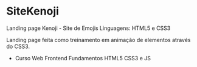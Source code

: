 # SiteKenoji
Landing page Kenoji - Site de Emojis
Linguagens: HTML5 e CSS3

Landing page feita como treinamento em animação de elementos através do CSS3.


- Curso Web Frontend Fundamentos HTML5 CSS3 e JS
